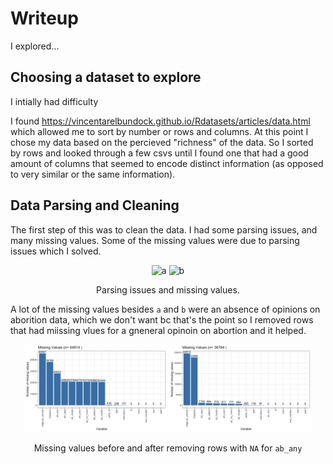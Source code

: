 # Writeup

I explored...

## Choosing a dataset to explore

I intially had difficulty 

I found https://vincentarelbundock.github.io/Rdatasets/articles/data.html which allowed me to sort by number or rows and columns. At this point I chose my data based on the percieved "richness" of the data. So I sorted by rows and looked through a few csvs until I found one that had a good amount of columns that seemed to encode distinct information (as opposed to very similar or the same information).

## Data Parsing and Cleaning

The first step of this was to clean the data. I had some parsing issues, and many missing values. Some of the missing values were due to parsing issues which I solved.

<div align="center">
  <img height="300" alt="a" src="https://user-images.githubusercontent.com/53503018/136717881-14b7d002-cada-4171-ad32-cdaab5aa4298.png">
  <img height="300" alt="b" src="https://user-images.githubusercontent.com/53503018/136717883-aa207ceb-00b2-4259-bd9d-8323d594e036.png">
  <p>Parsing issues and missing values.</p>
</div>

A lot of the missing values besides `a` and `b` were an absence of opinions on aborition data, which we don't want bc that's the point so I removed rows that had miissing vlues for a gneneral opinoin on abortion and it helped.

<div align="center">
  <img width="45%" alt="d" src="./missing_na_a.png">
  <img width="45%" alt="e" src="./missing_na_b.png">

  <p>Missing values before and after removing rows with <code>NA</code> for <code>ab_any</code></p>
</div>
